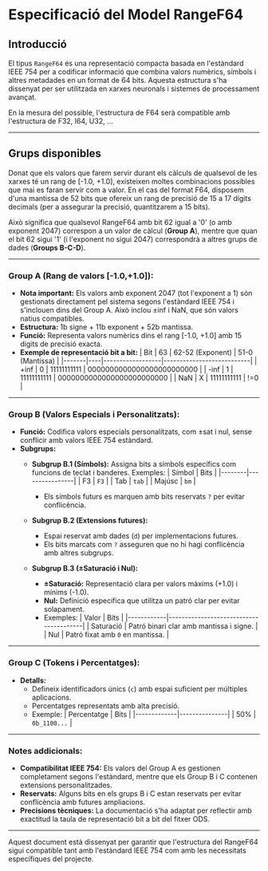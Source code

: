# Especificació del Model RangeF64

## Introducció
El tipus `RangeF64` és una representació compacta basada en l'estàndard IEEE 754 per a codificar informació que combina valors numèrics, símbols i altres metadades en un format de 64 bits. Aquesta estructura s'ha dissenyat per ser utilitzada en xarxes neuronals i sistemes de processament avançat.

En la mesura del possible, l'estructura de F64 serà compatible amb l'estructura de F32, I64, U32, ...

---

## **Grups disponibles**

Donat que els valors que farem servir durant els càlculs de qualsevol de les xarxes té un rang de [-1.0, +1.0], existeixen moltes combinacions possibles que mai es faran servir com a valor. En el cas del format F64, disposem d'una mantissa de 52 bits que ofereix un rang de precisió de 15 a 17 dígits decimals (per a assegurar la precisió, quantitzarem a 15 bits).

Això significa que qualsevol RangeF64 amb bit 62 igual a '0' (o amb exponent 2047) correspon a un valor de càlcul (**Group A**), mentre que quan el bit 62 sigui '1' (i l'exponent no sigui 2047) correspondrà a altres grups de dades (**Groups B-C-D**).

---

### **Group A (Rang de valors [-1.0,+1.0]):**
- **Nota important:** Els valors amb exponent 2047 (tot l'exponent a 1) són gestionats directament pel sistema segons l'estàndard IEEE 754 i s'inclouen dins del Group A. Això inclou ±inf i NaN, que són valors natius compatibles.
- **Estructura:** 1b signe + 11b exponent + 52b mantissa.
- **Funció:** Representa valors numèrics dins el rang [-1.0, +1.0] amb 15 dígits de precisió exacta.
- **Exemple de representació bit a bit:**
  | Bit   | 63 | 62-52 (Exponent) | 51-0 (Mantissa)            |
  |-------|----|------------------|---------------------------|
  | +inf  |  0 | 11111111111      | 0000000000000000000000000 |
  | -inf  |  1 | 11111111111      | 0000000000000000000000000 |
  | NaN   |  X | 11111111111      | !=0                       |

---

### **Group B (Valors Especials i Personalitzats):**
- **Funció:** Codifica valors especials personalitzats, com ±sat i nul, sense conflicir amb valors IEEE 754 estàndard.
- **Subgrups:**
  - **Subgrup B.1 (Símbols):**
    Assigna bits a símbols específics com funcions de teclat i banderes. Exemples:
    | Símbol | Bits           |
    |--------|----------------|
    | F3     | `F3`           |
    | Tab    | `tab`          |
    | Majúsc | `bm`           |
    - Els símbols futurs es marquen amb bits reservats `?` per evitar conflicència.

  - **Subgrup B.2 (Extensions futures):**
    - Espai reservat amb dades (`d`) per implementacions futures.
    - Els bits marcats com `?` asseguren que no hi hagi conflicència amb altres subgrups.

  - **Subgrup B.3 (±Saturació i Nul):**
    - **±Saturació:** Representació clara per valors màxims (+1.0) i mínims (-1.0).
    - **Nul:** Definició específica que utilitza un patró clar per evitar solapament.
    - Exemples:
      | Valor      | Bits                                    |
      |------------|----------------------------------------|
      | Saturació  | Patró binari clar amb mantissa i signe. |
      | Nul        | Patró fixat amb `0` en mantissa.       |

---

### **Group C (Tokens i Percentatges):**
- **Detalls:**
  - Defineix identificadors únics (`c`) amb espai suficient per múltiples aplicacions.
  - Percentatges representats amb alta precisió.
  - Exemple:
    | Percentatge | Bits          |
    |-------------|---------------|
    | 50%         | `0b_1100...`  |

---

### Notes addicionals:
- **Compatibilitat IEEE 754:** Els valors del Group A es gestionen completament segons l'estàndard, mentre que els Group B i C contenen extensions personalitzades.
- **Reservats:** Alguns bits en els grups B i C estan reservats per evitar conflicència amb futures ampliacions.
- **Precisions tècniques:** La documentació s'ha adaptat per reflectir amb exactitud la taula de representació bit a bit del fitxer ODS.

---

Aquest document està dissenyat per garantir que l'estructura del RangeF64 sigui compatible tant amb l'estàndard IEEE 754 com amb les necessitats específiques del projecte.
